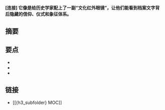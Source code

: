 #### [连接] 它像是给历史学家配上了一副“文化红外眼镜”，让他们能看到档案文字背后隐藏的信仰、仪式和象征体系。


## 摘要


## 要点

- 
- 
- 

## 链接

- [[{h3_subfolder} MOC]]
